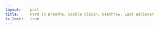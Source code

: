 ```yaml
---
layout:    post
title:     Hard To Breathe, Double Vision, Deathrow, Last Believer 
is_lost:   true
---
```

